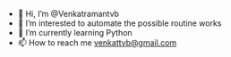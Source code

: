 - 👋 Hi, I’m @Venkatramantvb
- 👀 I’m interested to automate the possible routine works
- 🌱 I’m currently learning Python
- 📫 How to reach me venkattvb@gmail.com

<!---
Venkatramantvb/Venkatramantvb is a ✨ special ✨ repository because its `README.md` (this file) appears on your GitHub profile.
You can click the Preview link to take a look at your changes.
--->
